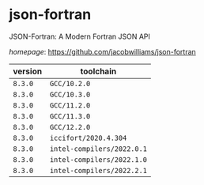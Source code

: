 # json-fortran

JSON-Fortran: A Modern Fortran JSON API

*homepage*: <https://github.com/jacobwilliams/json-fortran>

version | toolchain
--------|----------
``8.3.0`` | ``GCC/10.2.0``
``8.3.0`` | ``GCC/10.3.0``
``8.3.0`` | ``GCC/11.2.0``
``8.3.0`` | ``GCC/11.3.0``
``8.3.0`` | ``GCC/12.2.0``
``8.3.0`` | ``iccifort/2020.4.304``
``8.3.0`` | ``intel-compilers/2022.0.1``
``8.3.0`` | ``intel-compilers/2022.1.0``
``8.3.0`` | ``intel-compilers/2022.2.1``
